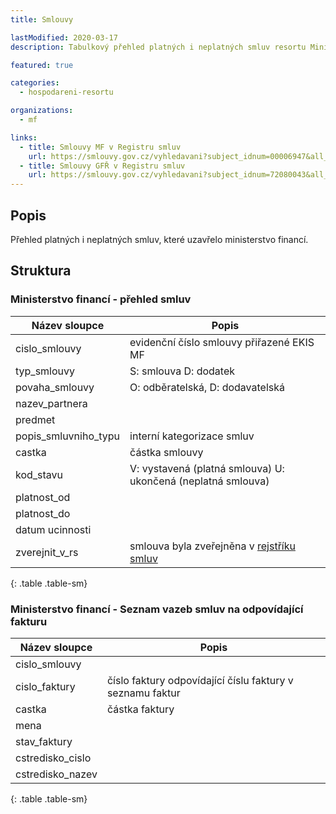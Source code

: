 ```yaml
---
title: Smlouvy

lastModified: 2020-03-17
description: Tabulkový přehled platných i neplatných smluv resortu Ministerstva financí s vazbou na faktury.

featured: true

categories:
  - hospodareni-resortu

organizations:
  - mf

links:
  - title: Smlouvy MF v Registru smluv
    url: https://smlouvy.gov.cz/vyhledavani?subject_idnum=00006947&all_versions=0&search=Vyhledat&do=detailedSearchForm-submit
  - title: Smlouvy GFŘ v Registru smluv
    url: https://smlouvy.gov.cz/vyhledavani?subject_idnum=72080043&all_versions=0&search=Vyhledat&do=detailedSearchForm-submit
---
```


## Popis

Přehled platných i neplatných smluv, které uzavřelo ministerstvo financí.

## Struktura

### Ministerstvo financí - přehled smluv

| Název sloupce        | Popis                                                                |
|----------------------|----------------------------------------------------------------------|
| cislo_smlouvy        | evidenční číslo smlouvy přiřazené EKIS MF                            |
| typ_smlouvy          | S: smlouva D: dodatek                                                |
| povaha_smlouvy       | O: odběratelská, D: dodavatelská                                     |
| nazev_partnera       |                                                                      |
| predmet              |                                                                      |
| popis_smluvniho_typu | interní kategorizace smluv                                           |
| castka               | částka smlouvy                                                       |
| kod_stavu            | V: vystavená (platná smlouva) U: ukončená (neplatná smlouva)         |
| platnost_od          |                                                                      |
| platnost_do          |                                                                      |
| datum ucinnosti      |                                                                      |
| zverejnit_v_rs       | smlouva byla zveřejněna v [rejstříku smluv](https://smlouvy.gov.cz/) |
{: .table .table-sm}

### Ministerstvo financí - Seznam vazeb smluv na odpovídající fakturu

| Název sloupce    | Popis                                                     |
|------------------|-----------------------------------------------------------|
| cislo_smlouvy    |                                                           |
| cislo_faktury    | číslo faktury odpovídající číslu faktury v seznamu faktur |
| castka           | částka faktury                                            |
| mena             |                                                           |
| stav_faktury     |                                                           |
| cstredisko_cislo |                                                           |
| cstredisko_nazev |                                                           |
{: .table .table-sm}